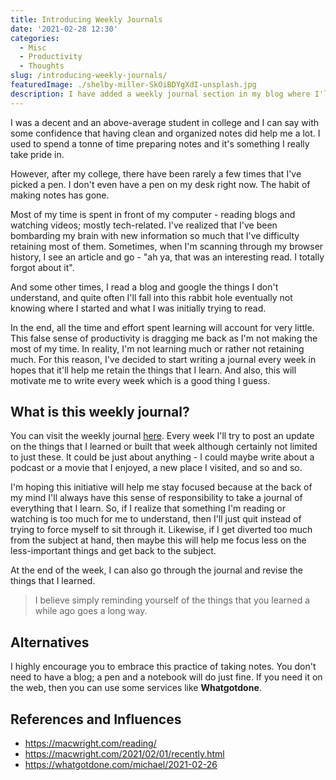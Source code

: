 ```yaml
---
title: Introducing Weekly Journals
date: '2021-02-28 12:30'
categories:
  - Misc
  - Productivity
  - Thoughts
slug: /introducing-weekly-journals/
featuredImage: ./shelby-miller-SkOiBDYgXdI-unsplash.jpg
description: I have added a weekly journal section in my blog where I'll post updates about the things that I learn, build and experience every week
---
```


I was a decent and an above-average student in college and I can say with some confidence that having clean and organized notes did help me a lot. I used to spend a tonne of time preparing notes and it's something I really take pride in.

However, after my college, there have been rarely a few times that I've picked a pen. I don't even have a pen on my desk right now. The habit of making notes has gone. 

Most of my time is spent in front of my computer - reading blogs and watching videos; mostly tech-related. I've realized that I've been bombarding my brain with new information so much that I've difficulty retaining most of them. Sometimes, when I'm scanning through my browser history, I see an article and go - "ah ya, that was an interesting read. I totally forgot about it".

And some other times, I read a blog and google the things I don't understand, and quite often I'll fall into this rabbit hole eventually not knowing where I started and what I was initially trying to read.

In the end, all the time and effort spent learning will account for very little. This false sense of productivity is dragging me back as I'm not making the most of my time. In reality, I'm not learning much or rather not retaining much. For this reason, I've decided to start writing a journal every week in hopes that it'll help me retain the things that I learn. And also, this will motivate me to write every week which is a good thing I guess.

## What is this weekly journal?

You can visit the weekly journal [here](/journal). Every week I'll try to post an update on the things that I learned or built that week although certainly not limited to just these. It could be just about anything - I could maybe write about a podcast or a movie that I enjoyed, a new place I visited, and so and so.

I'm hoping this initiative will help me stay focused because at the back of my mind I'll always have this sense of responsibility to take a journal of everything that I learn. So, if I realize that something I'm reading or watching is too much for me to understand, then I'll just quit instead of trying to force myself to sit through it. Likewise, if I get diverted too much from the subject at hand, then maybe this will help me focus less on the less-important things and get back to the subject.

At the end of the week, I can also go through the journal and revise the things that I learned.

> I believe simply reminding yourself of the things that you learned a while ago goes a long way.

## Alternatives

I highly encourage you to embrace this practice of taking notes. You don't need to have a blog; a pen and a notebook will do just fine. If you need it on the web, then you can use some services like **Whatgotdone**.

## References and Influences

- https://macwright.com/reading/
- https://macwright.com/2021/02/01/recently.html
- https://whatgotdone.com/michael/2021-02-26
